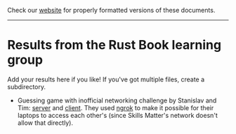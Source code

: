 Check our [website](http://rustaceans.uk/) for
properly formatted versions of these documents.

---

# Results from the Rust Book learning group

Add your results here if you like! If you've got multiple files,
create a subdirectory.


* Guessing game with inofficial networking challenge by Stanislav and
  Tim: [server](https://github.com/RustaceansUK/guessing_game_server)
  and
  [client](https://github.com/RustaceansUK/guessing_game_client). They
  used [ngrok](https://ngrok.com/) to make it possible for their
  laptops to access each other's (since Skills Matter's network
  doesn't allow that directly).

